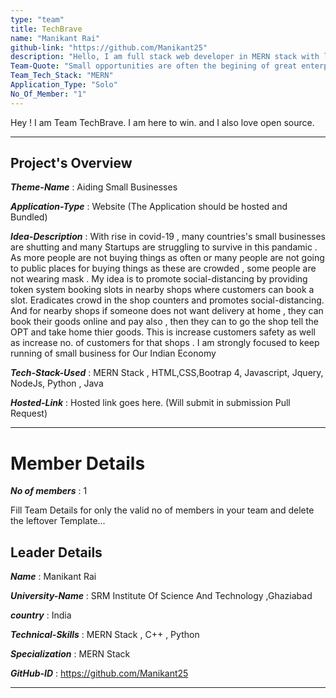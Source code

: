 ```yaml
---
type: "team"                                                        
title: TechBrave
name: "Manikant Rai"
github-link: "https://github.com/Manikant25"
description: "Hello, I am full stack web developer in MERN stack with litle experience. I have made small websites and web aplications . Other than that I know itermediate ML in supervised learning . At last I know C,C++ and python "
Team-Quote: "Small opportunities are often the begining of great enterprises"
Team_Tech_Stack: "MERN"
Application_Type: "Solo"
No_Of_Member: "1"
---
```


Hey ! I am Team TechBrave. I am here to win. and I also love open source.

---

## Project's Overview

_**Theme-Name**_ : Aiding Small Businesses

_**Application-Type**_ : Website (The Application should be hosted and Bundled)

_**Idea-Description**_ : With rise in covid-19 , many countries's small businesses are shutting and many Startups are struggling to survive in this pandamic . As more people are not buying things as often or many people are not going to public places for buying things as these are crowded , some people are not wearing mask . My idea is to promote social-distancing by providing token system booking slots in nearby shops where customers can book a slot. Eradicates crowd in the shop counters and promotes social-distancing.
And for nearby shops if someone does not want delivery at home , they can book their goods online and pay also , then they can to go the shop tell the OPT and take home thier goods. This is increase customers safety as well as increase no. of customers for that shops . I am strongly focused to keep running of small business for Our Indian Economy 

_**Tech-Stack-Used**_ : MERN Stack , HTML,CSS,Bootrap 4, Javascript, Jquery, NodeJs, Python , Java

<!-- _**GitHub-Link**_ :  https://github.com/Manikant25/Aiding-Small-Business.git -->

_**Hosted-Link**_ :    Hosted link goes here. (Will submit in submission Pull Request)

---

# Member Details

_**No of members**_ : 1

Fill Team Details for only the valid no of members in your team and delete the leftover Template...

## Leader Details

_**Name**_ :  Manikant Rai

_**University-Name**_ : SRM Institute Of Science And Technology ,Ghaziabad

_**country**_ : India
 
_**Technical-Skills**_ : MERN Stack , C++ , Python 

_**Specialization**_ : MERN Stack

_**GitHub-ID**_ : https://github.com/Manikant25 

---


